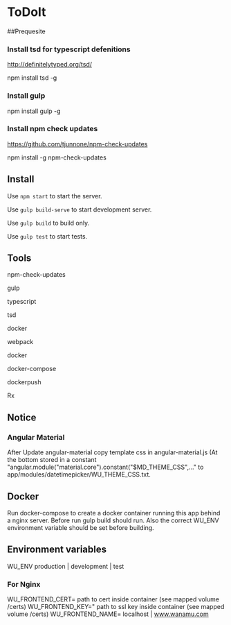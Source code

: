 # ToDoIt

##Prequesite 

### Install tsd for typescript defenitions

http://definitelytyped.org/tsd/

npm install tsd -g

### Install gulp

npm install gulp -g

### Install npm check updates

https://github.com/tjunnone/npm-check-updates

npm install -g npm-check-updates
 
## Install

Use `npm start` to start the server.

Use `gulp build-serve` to start development server.

Use `gulp build` to build only.

Use `gulp test` to start tests.

## Tools

npm-check-updates

gulp

typescript

tsd

docker

webpack

docker

docker-compose

dockerpush

Rx

## Notice 

### Angular Material
After Update angular-material copy template css in angular-material.js (At the bottom stored in a constant "angular.module("material.core").constant("$MD_THEME_CSS",..."
to app/modules/datetimepicker/WU_THEME_CSS.txt.

## Docker

Run docker-compose to create a docker container running this app behind a nginx server.
Before run gulp build should run. Also the correct WU_ENV environment variable should be set before building.


## Environment variables

WU_ENV production | development | test

### For Nginx

WU_FRONTEND_CERT= path to cert inside container (see mapped volume /certs)
WU_FRONTEND_KEY=" path to ssl key inside container (see mapped volume /certs)
WU_FRONTEND_NAME= localhost | www.wanamu.com

